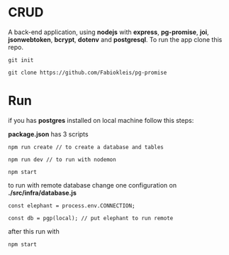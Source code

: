 # CRUD

A back-end application, using **nodejs** with **express**, **pg-promise**, **joi**, **jsonwebtoken**, **bcrypt**, **dotenv** and **postgresql**. To run the app clone this repo.

```
git init
```

```
git clone https://github.com/Fabiokleis/pg-promise
```

# Run

if you has **postgres** installed on local machine follow this steps:

**package.json** has 3 scripts

```
npm run create // to create a database and tables
```
```
npm run dev // to run with nodemon
```
```
npm start
```

to run with remote database change one configuration on **./src/infra/database.js**

```
const elephant = process.env.CONNECTION;

const db = pgp(local); // put elephant to run remote
```

after this run with 
```
npm start
```
